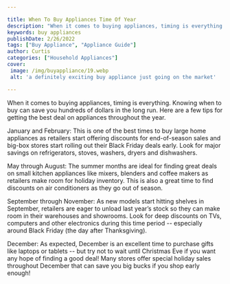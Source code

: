 ```yaml
---

title: When To Buy Appliances Time Of Year
description: "When it comes to buying appliances, timing is everything. Knowing when to buy can save you hundreds of dollars in the long run. He...see more detail"
keywords: buy appliances
publishDate: 2/26/2022
tags: ["Buy Appliance", "Appliance Guide"]
author: Curtis
categories: ["Household Appliances"]
cover: 
 image: /img/buyappliance/19.webp
 alt: 'a definitely exciting buy appliance just going on the market'

---
```


When it comes to buying appliances, timing is everything. Knowing when to buy can save you hundreds of dollars in the long run. Here are a few tips for getting the best deal on appliances throughout the year. 

January and February: This is one of the best times to buy large home appliances as retailers start offering discounts for end-of-season sales and big-box stores start rolling out their Black Friday deals early. Look for major savings on refrigerators, stoves, washers, dryers and dishwashers.

May through August: The summer months are ideal for finding great deals on small kitchen appliances like mixers, blenders and coffee makers as retailers make room for holiday inventory. This is also a great time to find discounts on air conditioners as they go out of season. 

September through November: As new models start hitting shelves in September, retailers are eager to unload last year’s stock so they can make room in their warehouses and showrooms. Look for deep discounts on TVs, computers and other electronics during this time period -- especially around Black Friday (the day after Thanksgiving). 

December: As expected, December is an excellent time to purchase gifts like laptops or tablets -- but try not to wait until Christmas Eve if you want any hope of finding a good deal! Many stores offer special holiday sales throughout December that can save you big bucks if you shop early enough!

